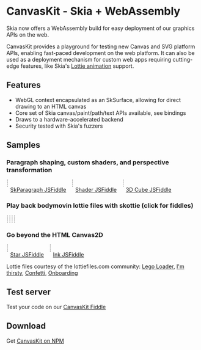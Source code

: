 CanvasKit - Skia + WebAssembly
==============================

Skia now offers a WebAssembly build for easy deployment of our graphics APIs on
the web.

CanvasKit provides a playground for testing new Canvas and SVG platform APIs,
enabling fast-paced development on the web platform.
It can also be used as a deployment mechanism for custom web apps requiring
cutting-edge features, like Skia's [Lottie
animation](https://skia.org/user/modules/skottie) support.


Features
--------

  - WebGL context encapsulated as an SkSurface, allowing for direct drawing to
    an HTML canvas
  - Core set of Skia canvas/paint/path/text APIs available, see bindings
  - Draws to a hardware-accelerated backend
  - Security tested with Skia's fuzzers

Samples
-------

<style>
  #demo canvas {
    border: 1px dashed #AAA;
    margin: 2px;
  }

  #patheffect, #ink, #shaping, #shader1, #camera3d {
    width: 400px;
    height: 400px;
  }

  #sk_legos, #sk_drinks, #sk_party, #sk_onboarding {
    width: 300px;
    height: 300px;
  }

  figure {
    display: inline-block;
    margin: 0;
  }

  figcaption > a {
    margin: 2px 10px;
  }

</style>

<div id=demo>
  <h3>Paragraph shaping, custom shaders, and perspective transformation</h3>
  <figure>
    <canvas id=shaping width=500 height=500></canvas>
    <figcaption>
      <a href="https://jsfiddle.skia.org/canvaskit/56cb197c724dfdfad0c3d8133d4fcab587e4c4e7f31576e62c17251637d3745c"
          target=_blank rel=noopener>
        SkParagraph JSFiddle</a>
    </figcaption>
  </figure>
  <figure>
    <canvas id=shader1 width=512 height=512></canvas>
    <figcaption>
      <a href="https://jsfiddle.skia.org/canvaskit/33ff9bed883cd5742b4770169da0b36fb0cbc18fd395ddd9563213e178362d30"
          target=_blank rel=noopener>
        Shader JSFiddle</a>
    </figcaption>
  </figure>
  <figure>
    <canvas id=camera3d width=400 height=400></canvas>
    <figcaption>
      <a href="https://jsfiddle.skia.org/canvaskit/4b7f2cb6683ad3254ac46e3bab62da9a09e994044b2e7512c93d166abeaa2549"
          target=_blank rel=noopener>
        3D Cube JSFiddle</a>
    </figcaption>
  </figure>

  <h3>Play back bodymovin lottie files with skottie (click for fiddles)</h3>
  <a href="https://jsfiddle.skia.org/canvaskit/092690b273b41076d2f00f0d43d004893d6bb9992c387c0385efa8e6f6bc83d7"
     target=_blank rel=noopener>
    <canvas id=sk_legos width=300 height=300></canvas>
  </a>
  <a href="https://jsfiddle.skia.org/canvaskit/e7ac983d9859f89aff1b6d385190919202c2eb53d028a79992892cacceffd209"
     target=_blank rel=noopener>
    <canvas id=sk_drinks width=500 height=500></canvas>
  </a>
  <a href="https://jsfiddle.skia.org/canvaskit/0e06547181759731e7369d3e3613222a0826692f48c41b16504ed68d671583e1"
     target=_blank rel=noopener>
    <canvas id=sk_party width=500 height=500></canvas>
  </a>
  <a href="https://jsfiddle.skia.org/canvaskit/be3fc1c5c351e7f43cc2840033f80b44feb3475925264808f321bb9e2a21174a"
     target=_blank rel=noopener>
    <canvas id=sk_onboarding width=500 height=500></canvas>
  </a>

  <h3>Go beyond the HTML Canvas2D</h3>
  <figure>
    <canvas id=patheffect width=400 height=400></canvas>
    <figcaption>
      <a href="https://jsfiddle.skia.org/canvaskit/43b38b83ca77dabe47f18f31cafe83f3018b3a24e569db27fe711c70bc3f7d62"
          target=_blank rel=noopener>
        Star JSFiddle</a>
    </figcaption>
  </figure>
  <figure>
    <canvas id=ink width=400 height=400></canvas>
    <figcaption>
      <a href="https://jsfiddle.skia.org/canvaskit/ad0a5454db3ac757684ed2fa8ce9f1f0175f1c043d2cbe33597d81481cdb4baa"
          target=_blank rel=noopener>
        Ink JSFiddle</a>
    </figcaption>
  </figure>

</div>

<script type="text/javascript" charset="utf-8">
(function() {
  // Tries to load the WASM version if supported, shows error otherwise
  let s = document.createElement('script');
  let locate_file = '';
  // Hey, if you are looking at this code for an example of how to do it yourself, please use
  // an actual CDN, such as https://unpkg.com/canvaskit-wasm - it will have better reliability
  // and niceties like brotli compression.
  if (window.WebAssembly && typeof window.WebAssembly.compile === 'function') {
    console.log('WebAssembly is supported!');
    locate_file = 'https://particles.skia.org/static/';
  } else {
    console.log('WebAssembly is not supported (yet) on this browser.');
    document.getElementById('demo').innerHTML = "<div>WASM not supported by your browser. Try a recent version of Chrome, Firefox, Edge, or Safari.</div>";
    return;
  }
  s.src = locate_file + 'canvaskit.js';
  s.onload = () => {
  let CanvasKit = null;
  let legoJSON = null;
  let drinksJSON = null;
  let confettiJSON = null;
  let onboardingJSON = null;
  let fullBounds = {fLeft: 0, fTop: 0, fRight: 500, fBottom: 500};
  const ckLoaded = CanvasKitInit({
    locateFile: (file) => locate_file + file,
  }).ready();

  ckLoaded.then((CK) => {
    CanvasKit = CK;
    DrawingExample(CanvasKit);
    InkExample(CanvasKit);
    ShapingExample(CanvasKit);
     // Set bounds to fix the 4:3 resolution of the legos
    SkottieExample(CanvasKit, 'sk_legos', legoJSON, {fLeft: -50, fTop: 0, fRight: 350, fBottom: 300});
    // Re-size to fit
    SkottieExample(CanvasKit, 'sk_drinks', drinksJSON, fullBounds);
    SkottieExample(CanvasKit, 'sk_party', confettiJSON, fullBounds);
    SkottieExample(CanvasKit, 'sk_onboarding', onboardingJSON, fullBounds);
    ShaderExample1(CanvasKit);
  });

  fetch('https://storage.googleapis.com/skia-cdn/misc/lego_loader.json').then((resp) => {
    resp.text().then((str) => {
      legoJSON = str;
      SkottieExample(CanvasKit, 'sk_legos', legoJSON, {fLeft: -50, fTop: 0, fRight: 350, fBottom: 300});
    });
  });

  fetch('https://storage.googleapis.com/skia-cdn/misc/drinks.json').then((resp) => {
    resp.text().then((str) => {
      drinksJSON = str;
      SkottieExample(CanvasKit, 'sk_drinks', drinksJSON, fullBounds);
    });
  });

  fetch('https://storage.googleapis.com/skia-cdn/misc/confetti.json').then((resp) => {
    resp.text().then((str) => {
      confettiJSON = str;
      SkottieExample(CanvasKit, 'sk_party', confettiJSON, fullBounds);
    });
  });

  fetch('https://storage.googleapis.com/skia-cdn/misc/onboarding.json').then((resp) => {
    resp.text().then((str) => {
      onboardingJSON = str;
      SkottieExample(CanvasKit, 'sk_onboarding', onboardingJSON, fullBounds);
    });
  });

  const loadBrickTex = fetch('https://storage.googleapis.com/skia-cdn/misc/brickwork-texture.jpg').then((response) => response.arrayBuffer());
  const loadBrickBump = fetch('https://storage.googleapis.com/skia-cdn/misc/brickwork_normal-map.jpg').then((response) => response.arrayBuffer());
  Promise.all([ckLoaded, loadBrickTex, loadBrickBump]).then((results) => {Camera3D(...results)});

  function preventScrolling(canvas) {
    canvas.addEventListener('touchmove', (e) => {
      // Prevents touch events in the canvas from scrolling the canvas.
      e.preventDefault();
      e.stopPropagation();
    });
  }

  function DrawingExample(CanvasKit) {
    const surface = CanvasKit.MakeCanvasSurface('patheffect');
    if (!surface) {
      console.log('Could not make surface');
    }
    const context = CanvasKit.currentContext();

    const canvas = surface.getCanvas();

    const paint = new CanvasKit.SkPaint();

    const textPaint = new CanvasKit.SkPaint();
    textPaint.setColor(CanvasKit.Color(40, 0, 0, 1.0));
    textPaint.setAntiAlias(true);

    const textFont = new CanvasKit.SkFont(null, 30);

    let i = 0;

    let X = 200;
    let Y = 200;

    function drawFrame() {
      const path = starPath(CanvasKit, X, Y);
      CanvasKit.setCurrentContext(context);
      const dpe = CanvasKit.SkPathEffect.MakeDash([15, 5, 5, 10], i/5);
      i++;

      paint.setPathEffect(dpe);
      paint.setStyle(CanvasKit.PaintStyle.Stroke);
      paint.setStrokeWidth(5.0 + -3 * Math.cos(i/30));
      paint.setAntiAlias(true);
      paint.setColor(CanvasKit.Color(66, 129, 164, 1.0));

      canvas.clear(CanvasKit.Color(255, 255, 255, 1.0));

      canvas.drawPath(path, paint);
      canvas.drawText('Try Clicking!', 10, 380, textPaint, textFont);
      canvas.flush();
      dpe.delete();
      path.delete();
      window.requestAnimationFrame(drawFrame);
    }
    window.requestAnimationFrame(drawFrame);

    // Make animation interactive
    let interact = (e) => {
      if (!e.buttons) {
        return;
      }
      X = e.offsetX;
      Y = e.offsetY;
    };
    document.getElementById('patheffect').addEventListener('pointermove', interact);
    document.getElementById('patheffect').addEventListener('pointerdown', interact);
    preventScrolling(document.getElementById('patheffect'));

    // A client would need to delete this if it didn't go on forever.
    // font.delete();
    // paint.delete();
  }

  function InkExample(CanvasKit) {
    const surface = CanvasKit.MakeCanvasSurface('ink');
    if (!surface) {
      console.log('Could not make surface');
    }
    const context = CanvasKit.currentContext();

    const canvas = surface.getCanvas();

    let paint = new CanvasKit.SkPaint();
    paint.setAntiAlias(true);
    paint.setColor(CanvasKit.Color(0, 0, 0, 1.0));
    paint.setStyle(CanvasKit.PaintStyle.Stroke);
    paint.setStrokeWidth(4.0);
    // This effect smooths out the drawn lines a bit.
    paint.setPathEffect(CanvasKit.SkPathEffect.MakeCorner(50));

    // Draw I N K
    let path = new CanvasKit.SkPath();
    path.moveTo(80, 30);
    path.lineTo(80, 80);

    path.moveTo(100, 80);
    path.lineTo(100, 15);
    path.lineTo(130, 95);
    path.lineTo(130, 30);

    path.moveTo(150, 30);
    path.lineTo(150, 80);
    path.moveTo(170, 30);
    path.lineTo(150, 55);
    path.lineTo(170, 80);

    let paths = [path];
    let paints = [paint];

    function drawFrame() {
      CanvasKit.setCurrentContext(context);

      for (let i = 0; i < paints.length && i < paths.length; i++) {
        canvas.drawPath(paths[i], paints[i]);
      }
      canvas.flush();

      window.requestAnimationFrame(drawFrame);
    }

    let hold = false;
    let interact = (e) => {
      let type = e.type;
      if (type === 'lostpointercapture' || type === 'pointerup' || !e.pressure ) {
        hold = false;
        return;
      }
      if (hold) {
        path.lineTo(e.offsetX, e.offsetY);
      } else {
        paint = paint.copy();
        paint.setColor(CanvasKit.Color(Math.random() * 255, Math.random() * 255, Math.random() * 255, Math.random() + .2));
        paints.push(paint);
        path = new CanvasKit.SkPath();
        paths.push(path);
        path.moveTo(e.offsetX, e.offsetY);
      }
      hold = true;
    };
    document.getElementById('ink').addEventListener('pointermove', interact);
    document.getElementById('ink').addEventListener('pointerdown', interact);
    document.getElementById('ink').addEventListener('lostpointercapture', interact);
    document.getElementById('ink').addEventListener('pointerup', interact);
    preventScrolling(document.getElementById('ink'));
    window.requestAnimationFrame(drawFrame);
  }

  function ShapingExample(CanvasKit) {
    const surface = CanvasKit.MakeCanvasSurface('shaping');
    if (!surface) {
      console.log('Could not make surface');
      return;
    }
    let robotoData = null;
    fetch('https://storage.googleapis.com/skia-cdn/google-web-fonts/Roboto-Regular.ttf').then((resp) => {
      resp.arrayBuffer().then((buffer) => {
        robotoData = buffer;
        requestAnimationFrame(drawFrame);
      });
    });

    let emojiData = null;
    fetch('https://storage.googleapis.com/skia-cdn/misc/NotoColorEmoji.ttf').then((resp) => {
      resp.arrayBuffer().then((buffer) => {
        emojiData = buffer;
        requestAnimationFrame(drawFrame);
      });
    });

    const skcanvas = surface.getCanvas();

    const font = new CanvasKit.SkFont(null, 18);
    const fontPaint = new CanvasKit.SkPaint();
    fontPaint.setStyle(CanvasKit.PaintStyle.Fill);
    fontPaint.setAntiAlias(true);

    skcanvas.drawText(`Fetching Font data...`, 5, 450, fontPaint, font);
    surface.flush();

    const context = CanvasKit.currentContext();

    let paragraph = null;
    let X = 10;
    let Y = 10;
    const str = 'The quick brown fox 🦊 ate a zesty hamburgerfons 🍔.\nThe 👩‍👩‍👧‍👧 laughed.';

    function drawFrame() {
      if (robotoData && emojiData && !paragraph) {
        const fontMgr = CanvasKit.SkFontMgr.FromData([robotoData, emojiData]);

        const paraStyle = new CanvasKit.ParagraphStyle({
          textStyle: {
            color: CanvasKit.BLACK,
            fontFamilies: ['Roboto', 'Noto Color Emoji'],
            fontSize: 50,
          },
          textAlign: CanvasKit.TextAlign.Left,
          maxLines: 7,
          ellipsis: '...',
        });

        const builder = CanvasKit.ParagraphBuilder.Make(paraStyle, fontMgr);
        builder.addText(str);
        paragraph = builder.build();
      }
      if (!paragraph) {
        requestAnimationFrame(drawFrame);
        return;
      }
      CanvasKit.setCurrentContext(context);
      skcanvas.clear(CanvasKit.WHITE);

      const wrapTo = 350 + 150 * Math.sin(Date.now() / 2000);
      paragraph.layout(wrapTo);
      skcanvas.drawParagraph(paragraph, 0, 0);
      skcanvas.drawLine(wrapTo, 0, wrapTo, 400, fontPaint);

      let posA = paragraph.getGlyphPositionAtCoordinate(X, Y);
      const cp = str.codePointAt(posA.pos);
      if (cp) {
        const glyph = String.fromCodePoint(cp);
        skcanvas.drawText(`At (${X.toFixed(2)}, ${Y.toFixed(2)}) glyph is '${glyph}'`, 5, 450, fontPaint, font);
      }

      surface.flush();
      requestAnimationFrame(drawFrame);
    }

    // Make animation interactive
    let interact = (e) => {
      // multiply by 4/5 to account for the difference in the canvas width and the CSS width.
      // The 10 accounts for where the mouse actually is compared to where it is drawn.
      X = (e.offsetX * 4/5) - 10;
      Y = e.offsetY * 4/5;
    };
    document.getElementById('shaping').addEventListener('pointermove', interact);
    document.getElementById('shaping').addEventListener('pointerdown', interact);
    document.getElementById('shaping').addEventListener('lostpointercapture', interact);
    document.getElementById('shaping').addEventListener('pointerup', interact);
    preventScrolling(document.getElementById('shaping'));
    window.requestAnimationFrame(drawFrame);
  }

  function starPath(CanvasKit, X=128, Y=128, R=116) {
    let p = new CanvasKit.SkPath();
    p.moveTo(X + R, Y);
    for (let i = 1; i < 8; i++) {
      let a = 2.6927937 * i;
      p.lineTo(X + R * Math.cos(a), Y + R * Math.sin(a));
    }
    return p;
  }

  function SkottieExample(CanvasKit, id, jsonStr, bounds) {
    if (!CanvasKit || !jsonStr) {
      return;
    }
    const animation = CanvasKit.MakeAnimation(jsonStr);
    const duration = animation.duration() * 1000;
    const size = animation.size();
    let c = document.getElementById(id);
    bounds = bounds || {fLeft: 0, fTop: 0, fRight: size.w, fBottom: size.h};

    const surface = CanvasKit.MakeCanvasSurface(id);
    if (!surface) {
      console.log('Could not make surface');
    }
    const context = CanvasKit.currentContext();
    const canvas = surface.getCanvas();

    let firstFrame = new Date().getTime();

    function drawFrame() {
      let now = new Date().getTime();
      let seek = ((now - firstFrame) / duration) % 1.0;
      CanvasKit.setCurrentContext(context);
      animation.seek(seek);

      animation.render(canvas, bounds);
      canvas.flush();
      window.requestAnimationFrame(drawFrame);
    }
    window.requestAnimationFrame(drawFrame);
    //animation.delete();
  }

  function ShaderExample1(CanvasKit) {
    if (!CanvasKit) {
      return;
    }
    const surface = CanvasKit.MakeCanvasSurface('shader1');
    if (!surface) {
      throw 'Could not make surface';
    }
    const skcanvas = surface.getCanvas();
    const paint = new CanvasKit.SkPaint();

    const prog = `
uniform float rad_scale;
uniform float2 in_center;
uniform float4 in_colors0;
uniform float4 in_colors1;

void main(float2 p, inout half4 color) {
    float2 pp = p - in_center;
    float radius = sqrt(dot(pp, pp));
    radius = sqrt(radius);
    float angle = atan(pp.y / pp.x);
    float t = (angle + 3.1415926/2) / (3.1415926);
    t += radius * rad_scale;
    t = fract(t);
    color = half4(mix(in_colors0, in_colors1, t));
}
`;

    // If there are multiple contexts on the screen, we need to make sure
    // we switch to this one before we draw.
    const context = CanvasKit.currentContext();
    const fact = CanvasKit.SkRuntimeEffect.Make(prog);
    function drawFrame() {
      CanvasKit.setCurrentContext(context);
      skcanvas.clear(CanvasKit.WHITE);
      const shader = fact.makeShader([
        Math.sin(Date.now() / 2000) / 5,
        256, 256,
        1, 0, 0, 1,
        0, 1, 0, 1],
        true/*=opaque*/);

      paint.setShader(shader);
      skcanvas.drawRect(CanvasKit.LTRBRect(0, 0, 512, 512), paint);
      surface.flush();
      requestAnimationFrame(drawFrame);
      shader.delete();
    }
    requestAnimationFrame(drawFrame);
  }

  function Camera3D(canvas, textureImgData, normalImgData) {
    const surface = CanvasKit.MakeCanvasSurface('camera3d');
    if (!surface) {
      console.error('Could not make surface');
      return;
    }

    const sizeX = document.getElementById('camera3d').width;
    const sizeY = document.getElementById('camera3d').height;

    let clickToWorld = CanvasKit.SkM44.identity();
    let worldToClick = CanvasKit.SkM44.identity();
    // rotation of the cube shown in the demo
    let rotation = CanvasKit.SkM44.identity();
    // temporary during a click and drag
    let clickRotation = CanvasKit.SkM44.identity();

    // A virtual sphere used for tumbling the object on screen.
    const vSphereCenter = [sizeX/2, sizeY/2];
    const vSphereRadius = Math.min(...vSphereCenter);

    // The rounded rect used for each face
    const margin = vSphereRadius / 20;
    const rr = CanvasKit.RRectXY(CanvasKit.LTRBRect(margin, margin,
      vSphereRadius - margin, vSphereRadius - margin), margin*2.5, margin*2.5);

    const camNear = 0.05;
    const camFar = 4;
    const camAngle = Math.PI / 12;

    const camEye = [0, 0, 1 / Math.tan(camAngle/2) - 1];
    const camCOA = [0, 0, 0];
    const camUp =  [0, 1, 0];

    let mouseDown = false;
    let clickDown = [0, 0]; // location of click down
    let lastMouse = [0, 0]; // last mouse location

    // keep spinning after mouse up. Also start spinning on load
    let axis = [0.4, 1, 1];
    let totalSpin = 0;
    let spinRate = 0.1;
    let lastRadians = 0;
    let spinning = setInterval(keepSpinning, 30);

    const imgscale = CanvasKit.SkMatrix.scaled(2, 2);
    const textureShader = CanvasKit.MakeImageFromEncoded(textureImgData).makeShader(
      CanvasKit.TileMode.Clamp, CanvasKit.TileMode.Clamp, imgscale);
    const normalShader = CanvasKit.MakeImageFromEncoded(normalImgData).makeShader(
      CanvasKit.TileMode.Clamp, CanvasKit.TileMode.Clamp, imgscale);
    const children = [textureShader, normalShader];

    const prog = `
      in fragmentProcessor color_map;
      in fragmentProcessor normal_map;

      uniform float3   lightPos;
      layout (marker=local_to_world)          uniform float4x4 localToWorld;
      layout (marker=normals(local_to_world)) uniform float4x4 localToWorldAdjInv;

      float3 convert_normal_sample(half4 c) {
        float3 n = 2 * c.rgb - 1;
        n.y = -n.y;
        return n;
      }

      void main(float2 p, inout half4 color) {
        float3 norm = convert_normal_sample(sample(normal_map, p));
        float3 plane_norm = normalize(localToWorldAdjInv * float4(norm, 0)).xyz;

        float3 plane_pos = (localToWorld * float4(p, 0, 1)).xyz;
        float3 light_dir = normalize(lightPos - plane_pos);

        float ambient = 0.2;
        float dp = dot(plane_norm, light_dir);
        float scale = min(ambient + max(dp, 0), 1);

        color = sample(color_map, p) * half4(float4(scale, scale, scale, 1));
      }
`;

    const fact = CanvasKit.SkRuntimeEffect.Make(prog);

    // properties of light
    let lightLocation = [...vSphereCenter];
    let lightDistance = vSphereRadius;
    let lightIconRadius = 12;
    let draggingLight = false;

    function computeLightWorldPos() {
      return CanvasKit.SkVector.add(CanvasKit.SkVector.mulScalar([...vSphereCenter, 0], 0.5),
        CanvasKit.SkVector.mulScalar(vSphereUnitV3(lightLocation), lightDistance));
    }

    let lightWorldPos = computeLightWorldPos();

    function drawLight(canvas) {
      const paint = new CanvasKit.SkPaint();
      paint.setAntiAlias(true);
      paint.setColor(CanvasKit.WHITE);
      canvas.drawCircle(...lightLocation, lightIconRadius + 2, paint);
      paint.setColor(CanvasKit.BLACK);
      canvas.drawCircle(...lightLocation, lightIconRadius, paint);
    }

    // Takes an x and y rotation in radians and a scale and returns a 4x4 matrix used to draw a
    // face of the cube in that orientation.
    function faceM44(rx, ry, scale) {
      return CanvasKit.SkM44.multiply(
        CanvasKit.SkM44.rotated([0,1,0], ry),
        CanvasKit.SkM44.rotated([1,0,0], rx),
        CanvasKit.SkM44.translated([0, 0, scale]));
    }

    const faceScale = vSphereRadius/2
    const faces = [
      {matrix: faceM44(         0,         0, faceScale ), color:CanvasKit.RED}, // front
      {matrix: faceM44(         0,   Math.PI, faceScale ), color:CanvasKit.GREEN}, // back

      {matrix: faceM44( Math.PI/2,         0, faceScale ), color:CanvasKit.BLUE}, // top
      {matrix: faceM44(-Math.PI/2,         0, faceScale ), color:CanvasKit.CYAN}, // bottom

      {matrix: faceM44(         0, Math.PI/2, faceScale ), color:CanvasKit.MAGENTA}, // left
      {matrix: faceM44(         0,-Math.PI/2, faceScale ), color:CanvasKit.YELLOW}, // right
    ];

    // Returns a component of the matrix m indicating whether it faces the camera.
    // If it's positive for one of the matrices representing the face of the cube,
    // that face is currently in front.
    function front(m) {
      // Is this invertible?
      var m2 = CanvasKit.SkM44.invert(m);
      if (m2 === null) {
        m2 = CanvasKit.SkM44.identity();
      }
      // look at the sign of the z-scale of the inverse of m.
      // that's the number in row 2, col 2.
      return m2[10]
    }

    // Return the inverse of an SkM44. throw an error if it's not invertible
    function mustInvert(m) {
      var m2 = CanvasKit.SkM44.invert(m);
      if (m2 === null) {
        throw "Matrix not invertible";
      }
      return m2;
    }

    function saveCamera(canvas, /* rect */ area, /* scalar */ zscale) {
      const camera = CanvasKit.SkM44.lookat(camEye, camCOA, camUp);
      const perspective = CanvasKit.SkM44.perspective(camNear, camFar, camAngle);
      // Calculate viewport scale. Even through we know these values are all constants in this
      // example it might be handy to change the size later.
      const center = [(area.fLeft + area.fRight)/2, (area.fTop + area.fBottom)/2, 0];
      const viewScale = [(area.fRight - area.fLeft)/2, (area.fBottom - area.fTop)/2, zscale];
      const viewport = CanvasKit.SkM44.multiply(
        CanvasKit.SkM44.translated(center),
        CanvasKit.SkM44.scaled(viewScale));

      // want "world" to be in our big coordinates (e.g. area), so apply this inverse
      // as part of our "camera".
      canvas.concat(CanvasKit.SkM44.multiply(viewport, perspective));
      canvas.concat(CanvasKit.SkM44.multiply(camera, mustInvert(viewport)));
      // Mark the matrix to make it available to the shader by this name.
      canvas.markCTM('local_to_world');
    }

    function setClickToWorld(canvas, matrix) {
      const l2d = canvas.getLocalToDevice();
      worldToClick = CanvasKit.SkM44.multiply(mustInvert(matrix), l2d);
      clickToWorld = mustInvert(worldToClick);
    }

    function drawCubeFace(canvas, m, color) {
      const trans = new CanvasKit.SkM44.translated([vSphereRadius/2, vSphereRadius/2, 0]);
      canvas.concat(CanvasKit.SkM44.multiply(trans, m, mustInvert(trans)));
      const znormal = front(canvas.getLocalToDevice());
      if (znormal < 0) {
        return; // skip faces facing backwards
      }
      // Pad with space for two 4x4 matrices. Even though the shader uses a layout()
      // statement to populate them, we still have to reserve space for them.
      const uniforms = [...lightWorldPos, ...Array(32).fill(0)];
      const paint = new CanvasKit.SkPaint();
      paint.setAntiAlias(true);
      const shader = fact.makeShaderWithChildren(uniforms, true /*=opaque*/, children);
      paint.setShader(shader);
      canvas.drawRRect(rr, paint);
    }

    function drawFrame(canvas) {
      const clickM = canvas.getLocalToDevice();
      canvas.save();
      canvas.translate(vSphereCenter[0] - vSphereRadius/2, vSphereCenter[1] - vSphereRadius/2);
      // pass surface dimensions as viewport size.
      saveCamera(canvas, CanvasKit.LTRBRect(0, 0, vSphereRadius, vSphereRadius), vSphereRadius/2);
      setClickToWorld(canvas, clickM);
      for (let f of faces) {
        const saveCount = canvas.getSaveCount();
        canvas.save();
        drawCubeFace(canvas, CanvasKit.SkM44.multiply(clickRotation, rotation, f.matrix), f.color);
        canvas.restoreToCount(saveCount);
      }
      canvas.restore();  // camera
      canvas.restore();  // center the following content in the window

      // draw virtual sphere outline.
      const paint = new CanvasKit.SkPaint();
      paint.setAntiAlias(true);
      paint.setStyle(CanvasKit.PaintStyle.Stroke);
      paint.setColor(CanvasKit.Color(64, 255, 0, 1.0));
      canvas.drawCircle(vSphereCenter[0], vSphereCenter[1], vSphereRadius, paint);
      canvas.drawLine(vSphereCenter[0], vSphereCenter[1] - vSphereRadius,
                       vSphereCenter[0], vSphereCenter[1] + vSphereRadius, paint);
      canvas.drawLine(vSphereCenter[0] - vSphereRadius, vSphereCenter[1],
                       vSphereCenter[0] + vSphereRadius, vSphereCenter[1], paint);

      drawLight(canvas);
    }

    // convert a 2D point in the circle displayed on screen to a 3D unit vector.
    // the virtual sphere is a technique selecting a 3D direction by clicking on a the projection
    // of a hemisphere.
    function vSphereUnitV3(p) {
      // v = (v - fCenter) * (1 / fRadius);
      let v = CanvasKit.SkVector.mulScalar(CanvasKit.SkVector.sub(p, vSphereCenter), 1/vSphereRadius);

      // constrain the clicked point within the circle.
      let len2 = CanvasKit.SkVector.lengthSquared(v);
      if (len2 > 1) {
          v = CanvasKit.SkVector.normalize(v);
          len2 = 1;
      }
      // the closer to the edge of the circle you are, the closer z is to zero.
      const z = Math.sqrt(1 - len2);
      v.push(z);
      return v;
    }

    function computeVSphereRotation(start, end) {
      const u = vSphereUnitV3(start);
      const v = vSphereUnitV3(end);
      // Axis is in the scope of the Camera3D function so it can be used in keepSpinning.
      axis = CanvasKit.SkVector.cross(u, v);
      const sinValue = CanvasKit.SkVector.length(axis);
      const cosValue = CanvasKit.SkVector.dot(u, v);

      let m = new CanvasKit.SkM44.identity();
      if (Math.abs(sinValue) > 0.000000001) {
          m = CanvasKit.SkM44.rotatedUnitSinCos(
            CanvasKit.SkVector.mulScalar(axis, 1/sinValue), sinValue, cosValue);
          const radians = Math.atan(cosValue / sinValue);
          spinRate = lastRadians - radians;
          lastRadians = radians;
      }
      return m;
    }

    function keepSpinning() {
      totalSpin += spinRate;
      clickRotation = CanvasKit.SkM44.rotated(axis, totalSpin);
      spinRate *= .998;
      if (spinRate < 0.01) {
        stopSpinning();
      }
      surface.requestAnimationFrame(drawFrame);
    }

    function stopSpinning() {
        clearInterval(spinning);
        rotation = CanvasKit.SkM44.multiply(clickRotation, rotation);
        clickRotation = CanvasKit.SkM44.identity();
    }

    function interact(e) {
      const type = e.type;
      let eventPos = [e.offsetX, e.offsetY];
      if (type === 'lostpointercapture' || type === 'pointerup' || type == 'pointerleave') {
        if (draggingLight) {
          draggingLight = false;
        } else if (mouseDown) {
          mouseDown = false;
          if (spinRate > 0.02) {
            stopSpinning();
            spinning = setInterval(keepSpinning, 30);
          }
        } else {
          return;
        }
        return;
      } else if (type === 'pointermove') {
        if (draggingLight) {
          lightLocation = eventPos;
          lightWorldPos = computeLightWorldPos();
        } else if (mouseDown) {
          lastMouse = eventPos;
          clickRotation = computeVSphereRotation(clickDown, lastMouse);
        } else {
          return;
        }
      } else if (type === 'pointerdown') {
        // Are we repositioning the light?
        if (CanvasKit.SkVector.dist(eventPos, lightLocation) < lightIconRadius) {
          draggingLight = true;
          return;
        }
        stopSpinning();
        mouseDown = true;
        clickDown = eventPos;
        lastMouse = eventPos;
      }
      surface.requestAnimationFrame(drawFrame);
    };

    document.getElementById('camera3d').addEventListener('pointermove', interact);
    document.getElementById('camera3d').addEventListener('pointerdown', interact);
    document.getElementById('camera3d').addEventListener('lostpointercapture', interact);
    document.getElementById('camera3d').addEventListener('pointerleave', interact);
    document.getElementById('camera3d').addEventListener('pointerup', interact);

    surface.requestAnimationFrame(drawFrame);
  }

  }
  document.head.appendChild(s);
})();
</script>

Lottie files courtesy of the lottiefiles.com community:
[Lego Loader](https://www.lottiefiles.com/410-lego-loader),
[I'm thirsty](https://www.lottiefiles.com/77-im-thirsty),
[Confetti](https://www.lottiefiles.com/1370-confetti),
[Onboarding](https://www.lottiefiles.com/1134-onboarding-1)

Test server
-----------
Test your code on our [CanvasKit Fiddle](https://jsfiddle.skia.org/canvaskit)

Download
--------
Get [CanvasKit on NPM](https://www.npmjs.com/package/canvaskit-wasm)
